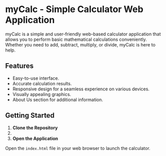 # myCalc - Simple Calculator Web Application

myCalc is a simple and user-friendly web-based calculator application that allows you to perform basic mathematical calculations conveniently. Whether you need to add, subtract, multiply, or divide, myCalc is here to help. 

## Features

- Easy-to-use interface.
- Accurate calculation results.
- Responsive design for a seamless experience on various devices.
- Visually appealing graphics.
- About Us section for additional information.

## Getting Started

1. **Clone the Repository**
2. 
2. **Open the Application**

Open the `index.html` file in your web browser to launch the calculator.

